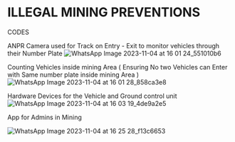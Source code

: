 # ILLEGAL MINING PREVENTIONS
 CODES

ANPR Camera used for Track on Entry - Exit to monitor vehicles through their Number Plate
![WhatsApp Image 2023-11-04 at 16 01 24_551010b6](https://github.com/kplgngwr/ILLEGAL-MINING-PREVENTIONS/assets/124797373/383ef429-92f8-4ce5-a41e-9a895b8152c4)

Counting Vehicles inside mining Area ( Ensuring No two Vehicles can Enter with Same number plate inside mining Area )
![WhatsApp Image 2023-11-04 at 16 01 28_858ca3e8](https://github.com/kplgngwr/ILLEGAL-MINING-PREVENTIONS/assets/124797373/baac65ad-0c2e-4466-bbc0-4234802a513d)


Hardware Devices for the Vehicle and Ground control unit 
![WhatsApp Image 2023-11-04 at 16 03 19_4de9a2e5](https://github.com/kplgngwr/ILLEGAL-MINING-PREVENTIONS/assets/124797373/145294bf-9b76-4a12-be44-34920f90e17c)



App for Admins in Mining 


![WhatsApp Image 2023-11-04 at 16 25 28_f13c6653](https://github.com/kplgngwr/ILLEGAL-MINING-PREVENTIONS/assets/124797373/b73309fb-8e1b-403d-94c1-be6eaf9c6323)
